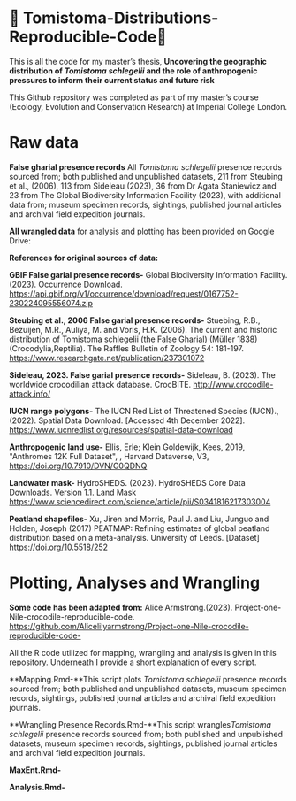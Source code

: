 # 🐊 Tomistoma-Distributions-Reproducible-Code🐊 #
This is all the code for my master’s thesis, **Uncovering the geographic distribution of *Tomistoma schlegelii* and the role of anthropogenic pressures to inform their current status and future risk**

This Github repository was completed as part of my master’s course (Ecology, Evolution and Conservation Research) at Imperial College London.

# Raw data #

**False gharial presence records**
All *Tomistoma schlegelii* presence records sourced from; both published and unpublished datasets, 211 from Steubing et al., (2006), 113 from Sideleau (2023), 36 from Dr Agata Staniewicz and 23 from The Global Biodiversity Information Facility (2023), with additional data from; museum specimen records, sightings, published journal articles and archival field expedition journals.

**All wrangled data** for analysis and plotting has been provided on Google Drive:
<link>

**References for original sources of data:**

**GBIF False garial presence records-**
Global Biodiversity Information Facility. (2023). Occurrence Download. https://api.gbif.org/v1/occurrence/download/request/0167752-230224095556074.zip

**Steubing et al., 2006 False garial presence records-**
Stuebing, R.B., Bezuijen, M.R., Auliya, M. and Voris, H.K. (2006). The current and historic distribution of Tomistoma schlegelii (the False Gharial) (Müller 1838) (Crocodylia,Reptilia). The Raffles Bulletin of Zoology 54: 181-197. https://www.researchgate.net/publication/237301072 

**Sideleau, 2023. False garial presence records-**
Sideleau, B. (2023). The worldwide crocodilian attack database. CrocBITE. http://www.crocodile-attack.info/ 

**IUCN range polygons-**
The IUCN Red List of Threatened Species (IUCN)., (2022). Spatial Data Download. [Accessed 4th December 2022]. https://www.iucnredlist.org/resources/spatial-data-download 

**Anthropogenic land use-**
Ellis, Erle; Klein Goldewijk, Kees, 2019, "Anthromes 12K Full Dataset", , Harvard Dataverse, V3, https://doi.org/10.7910/DVN/G0QDNQ 

**Landwater mask-**
HydroSHEDS. (2023). HydroSHEDS Core Data Downloads. Version 1.1. Land Mask https://www.sciencedirect.com/science/article/pii/S0341816217303004 


**Peatland shapefiles-**
Xu, Jiren and Morris, Paul J. and Liu, Junguo and Holden, Joseph (2017) PEATMAP: Refining estimates of global peatland distribution based on a meta-analysis. University of Leeds. [Dataset] https://doi.org/10.5518/252 

# Plotting, Analyses and Wrangling #

**Some code has been adapted from:**
Alice Armstrong.(2023). Project-one-Nile-crocodile-reproducible-code. https://github.com/Alicelilyarmstrong/Project-one-Nile-crocodile-reproducible-code- 

All the R code utilized for mapping, wrangling and analysis is given in this repository. Underneath I provide a short explanation of every script.

**Mapping.Rmd-**This script plots *Tomistoma schlegelii* presence records sourced from; both published and unpublished datasets, museum specimen records, sightings, published journal articles and archival field expedition journals.

**Wrangling Presence Records.Rmd-**This script wrangles*Tomistoma schlegelii* presence records sourced from; both published and unpublished datasets, museum specimen records, sightings, published journal articles and archival field expedition journals.

**MaxEnt.Rmd-**

**Analysis.Rmd-**
